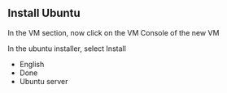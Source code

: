 ## Install Ubuntu

In the VM section, now click on the VM Console of the new VM

In the ubuntu installer, select Install

- English
- Done
- Ubuntu server 